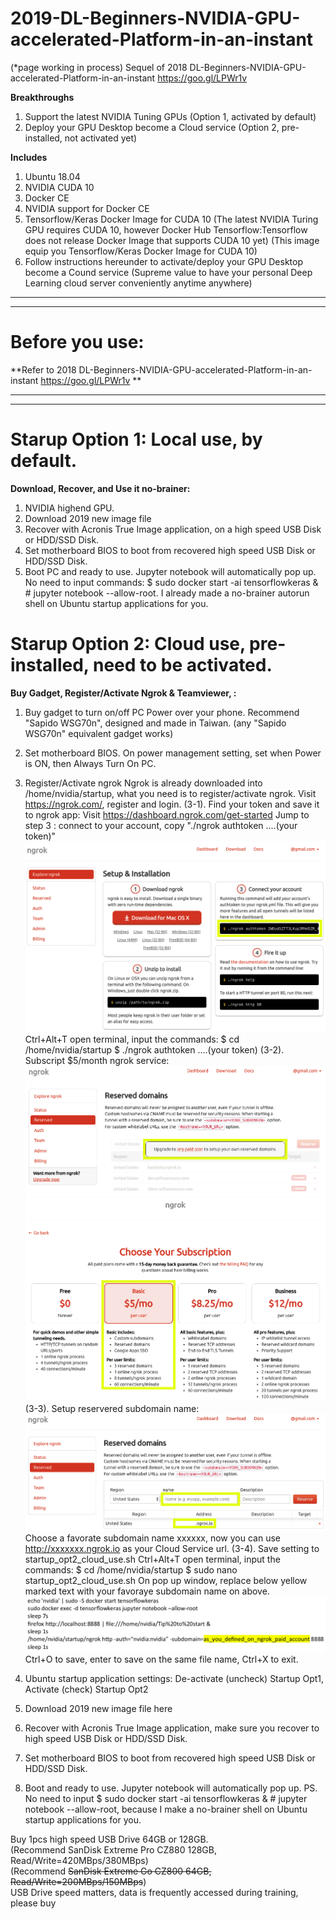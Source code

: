 # 2019-DL-Beginners-NVIDIA-GPU-accelerated-Platform-in-an-instant
(*page working in process) 
Sequel of 2018 DL-Beginners-NVIDIA-GPU-accelerated-Platform-in-an-instant https://goo.gl/LPWr1v 

**Breakthroughs**
1. Support the latest NVIDIA Tuning GPUs           (Option 1, activated by default)
2. Deploy your GPU Desktop become a Cloud service  (Option 2, pre-installed, not activated yet)

**Includes**
1. Ubuntu 18.04
2. NVIDIA CUDA 10
3. Docker CE
4. NVIDIA support for Docker CE
5. Tensorflow/Keras Docker Image for CUDA 10
   (The latest NVIDIA Turing GPU requires CUDA 10, however Docker Hub Tensorflow:Tensorflow does not release Docker Image that supports CUDA 10 yet) (This image equip you Tensorflow/Keras Docker Image for CUDA 10)
6. Follow instructions hereunder to activate/deploy your GPU Desktop become a Cound service 
   (Supreme value to have your personal Deep Learning cloud server conveniently anytime anywhere)

___
___
# Before you use:
  **Refer to 2018 DL-Beginners-NVIDIA-GPU-accelerated-Platform-in-an-instant https://goo.gl/LPWr1v **
  
___
___
# Starup Option 1: Local use, by default.  
**Download, Recover, and Use it no-brainer:** 
1. NVIDIA highend GPU.
2. Download 2019 new image file 
3. Recover with Acronis True Image application, on a high speed USB Disk or HDD/SSD Disk.
4. Set motherboard BIOS to boot from recovered high speed USB Disk or HDD/SSD Disk.
5. Boot PC and ready to use. Jupyter notebook will automatically pop up. 
   No need to input commands: $ sudo docker start -ai tensorflowkeras & # jupyter notebook --allow-root. I already made a no-brainer autorun shell on Ubuntu startup applications for you. 

# Starup Option 2: Cloud use, pre-installed, need to be activated.  
**Buy Gadget, Register/Activate Ngrok & Teamviewer, :**
1. Buy gadget to turn on/off PC Power over your phone.
   Recommend "Sapido WSG70n", designed and made in Taiwan. (any "Sapido WSG70n" equivalent gadget works)
2. Set motherboard BIOS. 
   On power management setting, set when Power is ON, then Always Turn On PC.
3. Register/Activate ngrok
   Ngrok is already downloaded into /home/nvidia/startup, what you need is to register/activate ngrok.
   Visit https://ngrok.com/, register and login.
   (3-1). Find your token and save it to ngrok app:
          Visit https://dashboard.ngrok.com/get-started 
          Jump to step 3 : connect to your account, copy "./ngrok authtoken ....(your token)"
          ![](/photo/2019%200a%20Ngrok%20Step%203%20find%20token.png)
          Ctrl+Alt+T open terminal, input the commands:
          $ cd /home/nvidia/startup
          $ ./ngrok authtoken ....(your token)
   (3-2). Subscript $5/month ngrok service:
          ![](/photo/2019%200b%20Ngrok%20Go%20Reserved%20-%20not%20paid%20yet.png)
          ![](/photo/2019%200c%20Ngrok%20Choose%20Subscription.png)
   (3-3). Setup reservered subdomain name:
          ![](/photo/2019%200d%20Ngrok%20Go%20Reserved%20-%20Setup%20after%20paid.png)
          Choose a favorate subdomain name xxxxxx, now you can use http://xxxxxxx.ngrok.io as your Cloud Service url. 
   (3-4). Save setting to startup_opt2_cloud_use.sh
          Ctrl+Alt+T open terminal, input the commands:
          $ cd /home/nvidia/startup
          $ sudo nano startup_opt2_cloud_use.sh
          On pop up window, replace below yellow marked text with your favoraye subdomain name on above.  
          ![](/photo/2019%200e%20Ngrok%20-%20update%20startup_opt2_cloud_use%20sh.png)
          Ctrl+O to save, enter to save on the same file name, Ctrl+X to exit.
3. Ubuntu startup application settings:
   De-activate (uncheck) Startup Opt1, Activate (check) Startup Opt2
   
2. Download 2019 new image file here 
3. Recover with Acronis True Image application, make sure you recover to high speed USB Disk or HDD/SSD Disk.
4. Set motherboard BIOS to boot from recovered high speed USB Disk or HDD/SSD Disk.
5. Boot and ready to use. Jupyter notebook will automatically pop up. 
PS. No need to input $ sudo docker start -ai tensorflowkeras & # jupyter notebook --allow-root, because I make a no-brainer shell on Ubuntu startup applications for you. 

Buy 1pcs high speed USB Drive 64GB or 128GB.  
   (Recommend SanDisk Extreme Pro CZ880 128GB, Read/Write=420MBps/380MBps)  
   (Recommend ~~SanDisk Extreme Go CZ800 64GB, Read/Write=200MBps/150MBps~~)  
   USB Drive speed matters, data is frequently accessed during training, please buy 
